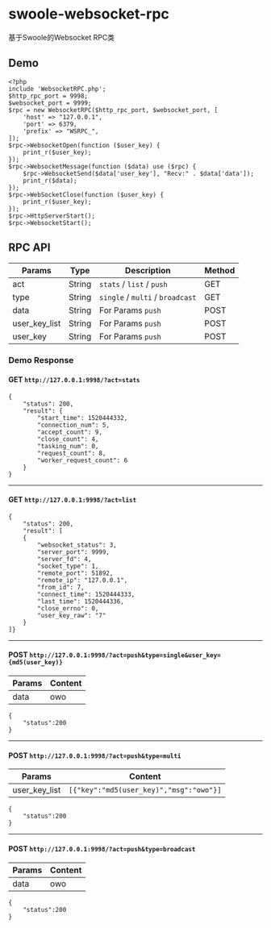 # swoole-websocket-rpc
基于Swoole的Websocket RPC类

## Demo

```
<?php
include 'WebsocketRPC.php';
$http_rpc_port = 9998;
$websocket_port = 9999;
$rpc = new WebsocketRPC($http_rpc_port, $websocket_port, [
	'host' => "127.0.0.1",
	'port' => 6379,
	'prefix' => "WSRPC_",
]);
$rpc->WebsocketOpen(function ($user_key) {
	print_r($user_key);
});
$rpc->WebsocketMessage(function ($data) use ($rpc) {
	$rpc->WebsocketSend($data['user_key'], "Recv:" . $data['data']);
	print_r($data);
});
$rpc->WebSocketClose(function ($user_key) {
	print_r($user_key);
});
$rpc->HttpServerStart();
$rpc->WebsocketStart();
```

## RPC API

Params | Type | Description |Method
--- | --- | --- | ---
act | String | ```stats``` / ```list``` / ```push``` | GET
type| String | ```single``` / ```multi``` / ```broadcast``` | GET
data | String | For Params ```push``` | POST
user_key_list | String | For Params ```push``` | POST
user_key | String | For Params ```push``` | POST

### Demo Response

#### GET ```http://127.0.0.1:9998/?act=stats```
```
{
    "status": 200,
    "result": {
        "start_time": 1520444332,
        "connection_num": 5,
        "accept_count": 9,
        "close_count": 4,
        "tasking_num": 0,
        "request_count": 8,
        "worker_request_count": 6
    }
}
```

---

#### GET ```http://127.0.0.1:9998/?act=list```
```
{
	"status": 200,
	"result": [
	{
		"websocket_status": 3,
		"server_port": 9999,
		"server_fd": 4,
		"socket_type": 1,
		"remote_port": 51892,
		"remote_ip": "127.0.0.1",
		"from_id": 7,
		"connect_time": 1520444333,
		"last_time": 1520444336,
		"close_errno": 0,
		"user_key_raw": "7"
	}
]}
```

---

#### POST ```http://127.0.0.1:9998/?act=push&type=single&user_key={md5(user_key)}```
Params | Content
--- | --- |
data | owo

```
{
	"status":200
}
```

---

#### POST ```http://127.0.0.1:9998/?act=push&type=multi```
Params | Content
--- | --- |
user_key_list | ```[{"key":"md5(user_key)","msg":"owo"}]```

```
{
	"status":200
}
```

---

#### POST ```http://127.0.0.1:9998/?act=push&type=broadcast```
Params | Content
--- | --- |
data | owo

```
{
	"status":200
}
```